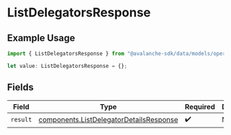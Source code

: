 # ListDelegatorsResponse

## Example Usage

```typescript
import { ListDelegatorsResponse } from "@avalanche-sdk/data/models/operations";

let value: ListDelegatorsResponse = {};
```

## Fields

| Field                                                                                              | Type                                                                                               | Required                                                                                           | Description                                                                                        |
| -------------------------------------------------------------------------------------------------- | -------------------------------------------------------------------------------------------------- | -------------------------------------------------------------------------------------------------- | -------------------------------------------------------------------------------------------------- |
| `result`                                                                                           | [components.ListDelegatorDetailsResponse](../../models/components/listdelegatordetailsresponse.md) | :heavy_check_mark:                                                                                 | N/A                                                                                                |